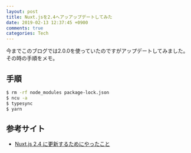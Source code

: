 ```yaml
---
layout: post
title: Nuxt.jsを2.4へアッアップデートしてみた
date: 2019-02-13 12:37:45 +0900
comments: true
categories: Tech
---
```


<!-- write here ↓ -->
今までこのブログでは2.0.0を使っていたのですがアップデートしてみました。その時の手順をメモ。


## 手順

```bash
$ rm -rf node_modules package-lock.json
$ ncu -a
$ typesync
$ yarn
```


## 参考サイト
- [Nuxt.js 2.4 に更新するためにやったこと](https://qiita.com/dojineko/items/ae7393dc83fb1f5fb0a4)

<!-- write here ↑ -->
